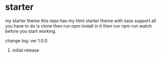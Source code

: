 # starter
my starter theme
this repo has my html starter theme with sass support 
all you have to do is clone then run npm install in it then run npm run watch before you start working.

change log:
ver 1.0.0
1) initial release
